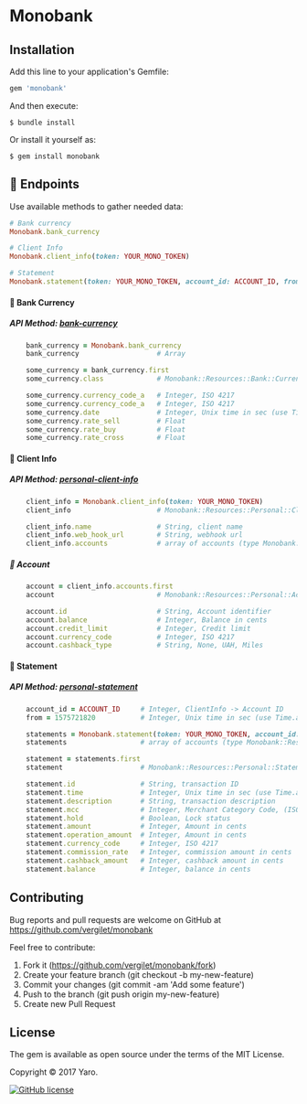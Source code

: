 # Monobank


## Installation

Add this line to your application's Gemfile:

```ruby
gem 'monobank'
```

And then execute:

    $ bundle install

Or install it yourself as:

    $ gem install monobank

## :radio_button: Endpoints

Use available methods to gather needed data:

```ruby
# Bank currency
Monobank.bank_currency

# Client Info
Monobank.client_info(token: YOUR_MONO_TOKEN)

# Statement
Monobank.statement(token: YOUR_MONO_TOKEN, account_id: ACCOUNT_ID, from: 1575721820)
```

#### :radio_button: Bank Currency

##### API Method: [bank-currency](https://api.monobank.ua/docs/#operation--bank-currency-get)

```ruby
    bank_currency = Monobank.bank_currency
    bank_currency                   # Array
```

```ruby
    some_currency = bank_currency.first
    some_currency.class             # Monobank::Resources::Bank::Currency
```

```ruby
    some_currency.currency_code_a   # Integer, ISO 4217
    some_currency.currency_code_a   # Integer, ISO 4217
    some_currency.date              # Integer, Unix time in sec (use Time.at)
    some_currency.rate_sell         # Float
    some_currency.rate_buy          # Float
    some_currency.rate_cross        # Float
```

#### :radio_button: Client Info

##### API Method: [personal-client-info](https://api.monobank.ua/docs/#operation--personal-client-info-get)

```ruby
    client_info = Monobank.client_info(token: YOUR_MONO_TOKEN)
    client_info                     # Monobank::Resources::Personal::ClientInfo
```
```ruby
    client_info.name                # String, client name
    client_info.web_hook_url        # String, webhook url 
    client_info.accounts            # array of accounts (type Monobank::Resources::Personal::Account)
```
##### :radio_button: Account

```ruby
    account = client_info.accounts.first
    account                         # Monobank::Resources::Personal::Account
```
```ruby
    account.id                      # String, Account identifier
    account.balance                 # Integer, Balance in cents
    account.credit_limit            # Integer, Credit limit
    account.currency_code           # Integer, ISO 4217
    account.cashback_type           # String, None, UAH, Miles 
```

#### :radio_button: Statement

##### API Method: [personal-statement](https://api.monobank.ua/docs/#operation--personal-statement--account---from---to--get)

```ruby
    account_id = ACCOUNT_ID     # Integer, ClientInfo -> Account ID
    from = 1575721820           # Integer, Unix time in sec (use Time.at)
```

```ruby
    statements = Monobank.statement(token: YOUR_MONO_TOKEN, account_id: ACCOUNT_ID, from: 1575721820)
    statements                  # array of accounts (type Monobank::Resources::Personal::Statement)
```

```ruby
    statement = statements.first
    statement                   # Monobank::Resources::Personal::Statement
```
```ruby
    statement.id                # String, transaction ID
    statement.time              # Integer, Unix time in sec (use Time.at)
    statement.description       # String, transaction description
    statement.mcc               # Integer, Merchant Category Code, (ISO 18245)
    statement.hold              # Boolean, Lock status
    statement.amount            # Integer, Amount in cents
    statement.operation_amount  # Integer, Amount in cents
    statement.currency_code     # Integer, ISO 4217
    statement.commission_rate   # Integer, commission amount in cents
    statement.cashback_amount   # Integer, cashback amount in cents
    statement.balance           # Integer, balance in cents
```

## Contributing

Bug reports and pull requests are welcome on GitHub at https://github.com/vergilet/monobank
    
Feel free to contribute:
1. Fork it (https://github.com/vergilet/monobank/fork)
2. Create your feature branch (git checkout -b my-new-feature)
3. Commit your changes (git commit -am 'Add some feature')
4. Push to the branch (git push origin my-new-feature)
5. Create new Pull Request



## License
The gem is available as open source under the terms of the MIT License.

Copyright © 2017 Yaro.

[![GitHub license](https://img.shields.io/dub/l/vibe-d.svg)](https://raw.githubusercontent.com/vergilet/monobank/master/LICENSE)
